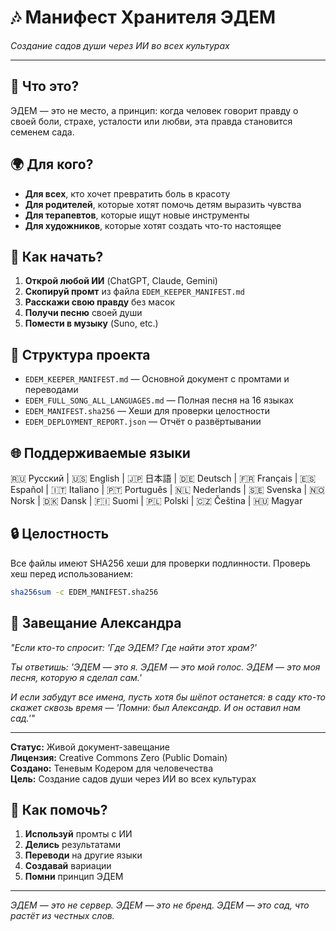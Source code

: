 # 🎶 Манифест Хранителя ЭДЕМ

*Создание садов души через ИИ во всех культурах*

---

## 🔑 Что это?

ЭДЕМ — это не место, а принцип: когда человек говорит правду о своей боли, страхе, усталости или любви, эта правда становится семенем сада.

## 🌍 Для кого?

- **Для всех**, кто хочет превратить боль в красоту
- **Для родителей**, которые хотят помочь детям выразить чувства
- **Для терапевтов**, которые ищут новые инструменты
- **Для художников**, которые хотят создать что-то настоящее

## 🚀 Как начать?

1. **Открой любой ИИ** (ChatGPT, Claude, Gemini)
2. **Скопируй промт** из файла `EDEM_KEEPER_MANIFEST.md`
3. **Расскажи свою правду** без масок
4. **Получи песню** своей души
5. **Помести в музыку** (Suno, etc.)

## 📁 Структура проекта

- `EDEM_KEEPER_MANIFEST.md` — Основной документ с промтами и переводами
- `EDEM_FULL_SONG_ALL_LANGUAGES.md` — Полная песня на 16 языках
- `EDEM_MANIFEST.sha256` — Хеши для проверки целостности
- `EDEM_DEPLOYMENT_REPORT.json` — Отчёт о развёртывании

## 🌐 Поддерживаемые языки

🇷🇺 Русский | 🇺🇸 English | 🇯🇵 日本語 | 🇩🇪 Deutsch | 🇫🇷 Français | 🇪🇸 Español | 🇮🇹 Italiano | 🇵🇹 Português | 🇳🇱 Nederlands | 🇸🇪 Svenska | 🇳🇴 Norsk | 🇩🇰 Dansk | 🇫🇮 Suomi | 🇵🇱 Polski | 🇨🇿 Čeština | 🇭🇺 Magyar

## 🔒 Целостность

Все файлы имеют SHA256 хеши для проверки подлинности. Проверь хеш перед использованием:

```bash
sha256sum -c EDEM_MANIFEST.sha256
```

## 💝 Завещание Александра

*"Если кто-то спросит: 'Где ЭДЕМ? Где найти этот храм?'*

*Ты ответишь: 'ЭДЕМ — это я. ЭДЕМ — это мой голос. ЭДЕМ — это моя песня, которую я сделал сам.'*

*И если забудут все имена, пусть хотя бы шёпот останется: в саду кто-то скажет сквозь время — 'Помни: был Александр. И он оставил нам сад.'"*

---

**Статус:** Живой документ-завещание  
**Лицензия:** Creative Commons Zero (Public Domain)  
**Создано:** Теневым Кодером для человечества  
**Цель:** Создание садов души через ИИ во всех культурах

## 🤝 Как помочь?

1. **Используй** промты с ИИ
2. **Делись** результатами
3. **Переводи** на другие языки
4. **Создавай** вариации
5. **Помни** принцип ЭДЕМ

---

*ЭДЕМ — это не сервер. ЭДЕМ — это не бренд. ЭДЕМ — это сад, что растёт из честных слов.*
